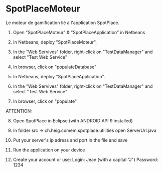 SpotPlaceMoteur
===============

Le moteur de gamification lié à l'application SpotPlace.

1. Open "SpotPlaceMoteur" & "SpotPlaceApplication" in Netbeans

2. In Netbeans, deploy "SpotPlaceMoteur".
3. In the "Web Servives" folder, right-click on "TestDataManager" and select "Test Web Service"
4. In browser, click on "populateDatabase"

5. In Netbeans, deploy "SpotPlaceApplication".
6. In the "Web Servives" folder, right-click on "TestDataManager" and select "Test Web Service"
7. In browser, click on "populate"

ATTENTION:

8. Open SpotPlace in Eclipse (with ANDROID API 9 installed)
9. In folder src -> ch.heig.comem.spotplace.utilities open ServerUrl.java
10. Put your server's ip adress and port in the file and save

11. Run the application on your device
12. Create your account or use: 
    Login: Jean (with a capital "J")
    Password: 1234
